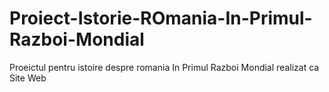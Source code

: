 # Proiect-Istorie-ROmania-In-Primul-Razboi-Mondial
Proeictul pentru istoire despre romania In Primul Razboi Mondial realizat ca Site Web
